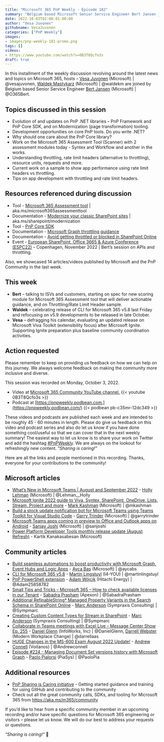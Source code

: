 ```yaml
---
title: "Microsoft 365 PnP Weekly - Episode 182"
summary: "Belgium based Microsoft Senior Service Engineer Bert Jansen joins Microsoft’s Vesa Juvonen and Waldek Mastykarz in a discussion about PnP tools - .NET libraries, Modernization, Microsoft 365 Assessment and about throttling vs rate limit headers. 14 articles/videos by Microsoft/Community are highlighted."
date: 2022-10-03T02:00:01-00:00
author: "Vesa Juvonen"
githubname: VesaJuvonen
categories: ["PnP Weekly"]
images:
- images/pnp-weekly-181-promo.png
tags: []
videos:
- https://www.youtube.com/watch?v=0B3T8Qcfo3s
draft: true
---
```

 
In this installment of the weekly discussion revolving around the latest news and topics on Microsoft 365, hosts – [Vesa Juvonen](http://twitter.com/vesajuvonen) (Microsoft) \| @vesajuvonen, [Waldek Mastykarz](http://twitter.com/waldekm) (Microsoft) \| @waldekm are joined by Belgium based Senior Service Engineer [Bert Jansen](https://twitter.com/O365Bert) (Microsoft) \| @O365Bert.

## Topics discussed in this session

* Evolution of and updates on PnP .NET libraries – PnP Framework and PnP Core SDK, and on Modernization (page transformation) tooling.
* Development opportunities on core PnP tools. Do you write .NET?
* Why should one care about the PnP Core library?
* Work on the Microsoft 365 Assessment Tool (Scanner) with 2 assessment modules today - Syntex and Workflow and another in the works.
* Understanding throttling, rate limit headers (alternative to throttling), resource units, requests and more.
* Current work on a sample to show app performance using rate limit headers vs  throttling.
* Tips on app development with throttling and rate limit headers.

## Resources referenced during discussion

* Tool - [Microsoft 365 Assessment tool](https://pnp.github.io/pnpassessment/index.html) \| aka.ms/microsoft365assessmenttool
* Documentation - [Modernize your classic SharePoint sites](https://learn.microsoft.com/sharepoint/dev/transform/modernize-classic-sites) \| aka.ms/sharepoint/modernization
* Tool - [PnP Core SDK](https://pnp.github.io/pnpcore/) 
* Documentation - [Microsoft Graph throttling guidance](https://learn.microsoft.com/graph/throttling) 
* Documentation - [Avoid getting throttled or blocked in SharePoint Online](https://learn.microsoft.com/sharepoint/dev/general-development/how-to-avoid-getting-throttled-or-blocked-in-sharepoint-online) 
* Event - [European SharePoint, Office 3665 & Azure Conference (ESPC22)](https://www.sharepointeurope.com/) – Copenhagen, November 2022 \| Bert’s session on APIs and throttling.

Also, we showcased 14 articles/videos published by Microsoft and the PnP Community in the last week.

## This week

* **Bert** – talking to ISVs and customers, starting on spec for new scoring module for Microsoft 365 Assessment tool that will deliver actionable guidance, and on Throttling/Rate Limit Header sample.
* **Waldek** – celebrating release of CLI for Microsoft 365 v5.8 last Friday and refocusing on v5.9 developments to be released in late October.
* **Vesa** – defragging his calendar, evaluating an updated release on Microsoft Viva Toolkit (extensibility focus) after Microsoft Ignite. Supporting Ignite preparation plus baseline community coordination activities.

## Action requested

Please remember to keep on providing us feedback on how we can help on this journey. We always welcome feedback on making the community more inclusive and diverse.

This session was recorded on Monday, October 3, 2022.

*   Video at [Microsoft 365 Community YouTube channel.](https://aka.ms/m365pnp-videos)
    {{< youtube 0B3T8Qcfo3s >}}
*   Podcast at [https://pnpweekly.podbean.com.](https://pnpweekly.podbean.com/) 
    {{< podbean pb-c35mr-12dc349 >}}   

These videos and podcasts are published each week and are intended to be roughly 45 - 60 minutes in length.  Please do give us feedback on this video and podcast series and also do let us know if you have done something cool/useful so that we can cover that in the next weekly summary! The easiest way to let us know is to share your work on Twitter and add the hashtag [#PnPWeekly](https://twitter.com/search?q=%23pnpweekly). We are always on the lookout for refreshingly new content. “_Sharing is caring!”_ 

Here are all the links and people mentioned in this recording. Thanks, everyone for your contributions to the community!

## Microsoft articles

* [What’s New in Microsoft Teams | August and September 2022](https://techcommunity.microsoft.com/t5/microsoft-teams-blog/what-s-new-in-microsoft-teams-august-and-september-2022/ba-p/3641307) - [Holly Lehman](https://twitter.com/Lehman__Holly) (Microsoft) | @Lehman__Holly
* [Microsoft Ignite 2022 guide to Viva, Syntex, SharePoint, OneDrive, Lists, Stream, Project and more](https://techcommunity.microsoft.com/t5/microsoft-sharepoint-blog/microsoft-ignite-2022-guide-to-viva-syntex-sharepoint-onedrive/ba-p/3639460) - [Mark Kashman](https://twitter.com/mkashman) (Microsoft) | @mkashman
* [Build a stock update notification bot for Microsoft Teams using Teams Toolkit for Visual Studio Code](https://devblogs.microsoft.com/microsoft365dev/build-a-stock-update-notification-bot-for-microsoft-teams-using-teams-toolkit-for-visual-studio-code/) - [Garry Trinder](https://twitter.com/garrytrinder) (Microsoft) | @garrytrinder
* [Microsoft Teams apps coming in preview to Office and Outlook apps on Android](https://devblogs.microsoft.com/microsoft365dev/microsoft-teams-apps-coming-in-preview-to-office-and-outlook-apps-on-android/) - [Sanjay Joshi](https://twitter.com/sanjoshi) (Microsoft) | @sanjoshi
* [Power Platform Developer Tools monthly release update (August Refresh)](https://powerapps.microsoft.com/blog/power-platform-developer-tools-monthly-release-update-august-refresh/) - Kartik Kanakasabesan (Microsoft)


## Community articles

* [Build seamless automations to boost productivity with Microsoft Graph, Event Hubs and Logic Apps](https://aycabas.com/2022/09/28/build-seamless-automations-to-boost-productivity-with-microsoft-graph-event-hubs-and-logic-apps/) - [Ayça Baş](https://twitter.com/aycabs) (Microsoft) | @aycabs
* [CLI for Microsoft 365 v5.8](https://pnp.github.io/blog/cli-for-microsoft-365/cli-for-microsoft-365-v5-8/) - [Martin Lingstuyl](https://twitter.com/martinlingstuyl) (I4-YOU) | @martinlingstuyl
* [PnP PowerShell extension](https://marketplace.visualstudio.com/items?itemName=adamwojcikit.pnp-powershell-extension) - [Adam Wójcik](https://twitter.com/Adam25858782) (Hitachi Energy) | @Adam25858782
* [Small Tips and Tricks – Microsoft 365 – How to check available licenses in our Tenant](https://knowledge-junction.in/2022/09/30/small-tips-and-tricks-microsoft-365-how-to-check-available-licenses-in-our-tenant/) - [Sabadra Prasham](https://twitter.com/SabadraPrasham) (Apexon) | @SabadraPrasham
* [Additional RefinableString* Managed Property Variants in the Search Schema in SharePoint Online](https://sympmarc.com/2022/09/26/additional-refinablestring-managed-property-variants-in-the-search-schema-in-sharepoint-online/) - [Marc Anderson](https://twitter.com/sympmarc) (Sympraxis Consulting) | @Sympmarc
* [Creating Custom Content Types for Stream in SharePoint](https://sympmarc.com/2022/09/27/creating-custom-content-types-for-stream-in-sharepoint/) - [Marc Anderson](https://twitter.com/sympmarc) (Sympraxis Consulting) | @Sympmarc
* [Collaborate in Teams meetings with Excel Live - Message Center Show Ep. 255](https://regarding365.com/collaborate-in-teams-meetings-with-excel-live-3d22784ca92b) - [Daniel Glenn](https://twitter.com/DanielGlenn) (InfoWorks, Inc) | @DanielGlenn, [Darrell Webster](http://twitter.com/darrellaas) (Modern Workplace Change) | @darrellaas
* [HUGE Changes in the MS-600 Exam August 2022 Update!](https://www.youtube.com/watch?v=lTSpIp0zcQ8) - [Andrew Connell](https://twitter.com/andrewconnell) (Voitanos) | @Andrewconnell
* [Episode #224 - Managing Document Set versions history with Microsoft Graph](https://www.youtube.com/watch?v=QEpPHMxzoPM) - [Paolo Pialorsi](https://twitter.com/PaoloPia) (PiaSys) | @PaoloPia
  
## Additional resources

* [PnP Sharing is Caring initiative](https://aka.ms/sharing-is-caring) - Getting started guidance and training for using GitHub and contributing to the community
* Check out all the great community calls, SDKs, and tooling for Microsoft 365 from <https://aka.ms/m365/community>

If you’d like to hear from a specific community member in an upcoming recording and/or have specific questions for Microsoft 365 engineering or visitors – please let us know. We will do our best to address your requests or questions.

_"Sharing is caring!"_ 🧡

